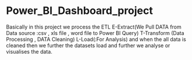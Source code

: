 # Power_BI_Dashboard_project
Basically in this project we process the ETL 
E-Extract(We Pull DATA from Data source :csv , xls file , word file to Power BI Query)
T-Transform (Data Processing , DATA Cleaning)
L-Load(:For Analysis)
and when the all data is cleaned then we further the datasets load and further we analyse or visualises the data.
